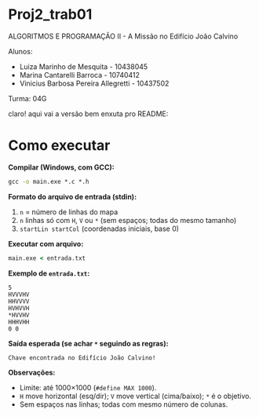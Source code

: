 # Proj2_trab01
ALGORITMOS E PROGRAMAÇÃO II -  A Missão no Edifício João Calvino

Alunos: 
  - Luiza Marinho de Mesquita - 10438045
  - Marina Cantarelli Barroca - 10740412
  - Vinicius Barbosa Pereira Allegretti - 10437502

Turma: 04G

claro! aqui vai a versão bem enxuta pro README:

# Como executar

**Compilar (Windows, com GCC):**

```bat
gcc -o main.exe *.c *.h
```

**Formato do arquivo de entrada (stdin):**

1. `n` = número de linhas do mapa
2. `n` linhas só com `H`, `V` ou `*` (sem espaços; todas do mesmo tamanho)
3. `startLin startCol` (coordenadas iniciais, base 0)

**Executar com arquivo:**

```bat
main.exe < entrada.txt
```

**Exemplo de `entrada.txt`:**

```
5
HVVVHV
HHVVVV
HVHVVH
*HVVHV
HHHVHH
0 0
```

**Saída esperada (se achar `*` seguindo as regras):**

```
Chave encontrada no Edifício João Calvino!
```

**Observações:**

* Limite: até 1000×1000 (`#define MAX 1000`).
* `H` move horizontal (esq/dir); `V` move vertical (cima/baixo); `*` é o objetivo.
* Sem espaços nas linhas; todas com mesmo número de colunas.

